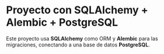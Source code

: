 # Proyecto con SQLAlchemy + Alembic + PostgreSQL

Este proyecto usa **SQLAlchemy** como ORM y **Alembic** para las migraciones, conectando a una base de datos **PostgreSQL**.
